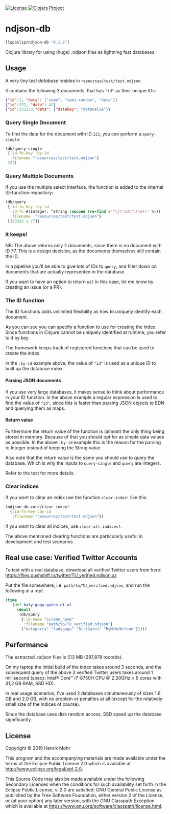[![License](https://img.shields.io/badge/License-EPL%202.0-blue.svg)](https://www.eclipse.org/legal/epl-v20.html) [![Clojars Project](https://img.shields.io/clojars/v/luposlip/ndjson-db.svg)](https://clojars.org/luposlip/ndjson-db)

# ndjson-db

```clojure
[luposlip/ndjson-db "0.1.2"]
```

Clojure library for using (huge) .ndjson files as lightning fast databases.

## Usage

A very tiny *test database* resides in `resources/test/test.ndjson`.

It contains the following 3 documents, that has `"id"` as their unique IDs:

```json
{"id":1, "data": ["some", "semi-random", "data"]}
{"id":222, "data": 42}
{"id":333333,"data": {"datakey": "datavalue"}}
```

### Query Single Document

To find the data for the document with ID `222`, you can perform a `query-single`:

```clojure
(db/query-single
 {:id-fn-key :by-id
  :filename "resources/test/test.ndjson"}
 222)
```

### Query Multiple Documents

If you use the multiple select interface, the function is added to the internal
ID-function repository:

```clojure
(db/query
 {:id-fn-key :by-id
  :id-fn #(Integer. ^String (second (re-find #"^\{\"id\":(\d+)" %)))
  :filename  "resources/test/test.ndjson"}
 [333333 1 77])
```

### It keeps!

NB: The above returns only 2 documents, since there is no document with ID 77.
This is a design decision, as the documents themselves still contain the ID.

In a pipeline you'll be able to give lots of IDs to `query`, and filter down
on documents that are actually represented in the database.

If you want to have an option to return `nil` in this case, let me know by
creating an issue (or a PR).

### The ID function

The ID functions adds unlimited flexibility as how to uniquely identify each
document.

As you can see you can specify a function to use for creating the index. Since
functions in Clojure cannot be uniquely identified at runtime, you refer to it
by key.

The framework keeps track of registered functions that can be used to create
the index.

In the `:by-id` example above, the value of `"id"` is used as a unique ID to
built up the database index.

#### Parsing JSON documents

If you use very large databases, it makes sense to think about performance in
your ID function. In the above example a regular expression is used to find
the value of `"id"`, since this is faster than parsing JSON objects to EDN and
querying them as maps.

#### Return value

Furthermore the return value of the function is (almost) the only thing being
stored in memory. Because of that you should opt for as simple data values
as possible. In the above `:by-id` example this is the reason for the parsing
to Integer instead of keeping the String value.

Also note that the return value is the same you should use to query the
database. Which is why the inputs to `query-single` and `query` are integers.

Refer to the test for more details.

### Clear indices

If you want to clear an index use the function `clear-index!` like this:

```clojure
(ndjson-db.core/clear-index!
  {:id-fn-key :by-id
   :filename "resources/test/test.ndjson"})
```

If you want to clear all indices, use `clear-all-indices!`.

The above mentioned clearing functions are particularly useful in development and
test scenarios.

## Real use case: Verified Twitter Accounts

To test with a real database, download all verified Twitter users from here:
https://files.pushshift.io/twitter/TU_verified.ndjson.xz

Put the file somewhere, i.e. `path/to/TU_verified.ndjson`, and run the
following in a repl:

```clojure
(time 
   (def katy-gaga-gates-et-al
     (doall
      (db/query
       {:id-name "screen_name" 
        :filename "path/to/TU_verified.ndjson"}
       ["katyperry" "ladygaga" "BillGates" "ByMikeWilson"]))))
```


## Performance

The extracted .ndjson files is 513 MB (297,878 records).

On my laptop the initial build of the index takes around 3 seconds, and the subsequent
query of the above 3 verified Twitter users takes around 1 millisecond
(specs: Intel® Core™ i7-8750H CPU @ 2.20GHz × 6 cores with 31,2 GB RAM, SSD HD).

In real usage scenarios, I've used 2 databases simultaneously of sizes 1.6 GB and
2.0 GB, with no problem or penalties at all (except for the relatively small size of
the indices of course).

Since the database uses disk random access, SSD speed up the database significantly.


## License

Copyright © 2019 Henrik Mohr

This program and the accompanying materials are made available under the
terms of the Eclipse Public License 2.0 which is available at
http://www.eclipse.org/legal/epl-2.0.

This Source Code may also be made available under the following Secondary
Licenses when the conditions for such availability set forth in the Eclipse
Public License, v. 2.0 are satisfied: GNU General Public License as published by
the Free Software Foundation, either version 2 of the License, or (at your
option) any later version, with the GNU Classpath Exception which is available
at https://www.gnu.org/software/classpath/license.html.

